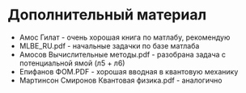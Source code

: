 # Дополнительный материал 

* Амос Гилат - очень хорошая книга по матлабу, рекомендую
* MLBE_RU.pdf - начальные задачки по базе матлаба
* Амосов Вычислительные методы.pdf - разобрана задача с потенциальной ямой (л5 + л6)
* Епифанов ФОМ.PDF - хорошая вводная в квантовую механику 
* Мартинсон Смиронов Квантовая физика.pdf - аналогично 

